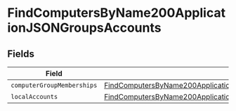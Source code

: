 # FindComputersByName200ApplicationJSONGroupsAccounts


## Fields

| Field                                                                                                                                                                                   | Type                                                                                                                                                                                    | Required                                                                                                                                                                                | Description                                                                                                                                                                             |
| --------------------------------------------------------------------------------------------------------------------------------------------------------------------------------------- | --------------------------------------------------------------------------------------------------------------------------------------------------------------------------------------- | --------------------------------------------------------------------------------------------------------------------------------------------------------------------------------------- | --------------------------------------------------------------------------------------------------------------------------------------------------------------------------------------- |
| `computerGroupMemberships`                                                                                                                                                              | [FindComputersByName200ApplicationJSONGroupsAccountsComputerGroupMemberships](../../models/operations/findcomputersbyname200applicationjsongroupsaccountscomputergroupmemberships.md)[] | :heavy_minus_sign:                                                                                                                                                                      | N/A                                                                                                                                                                                     |
| `localAccounts`                                                                                                                                                                         | [FindComputersByName200ApplicationJSONGroupsAccountsLocalAccounts](../../models/operations/findcomputersbyname200applicationjsongroupsaccountslocalaccounts.md)[]                       | :heavy_minus_sign:                                                                                                                                                                      | N/A                                                                                                                                                                                     |